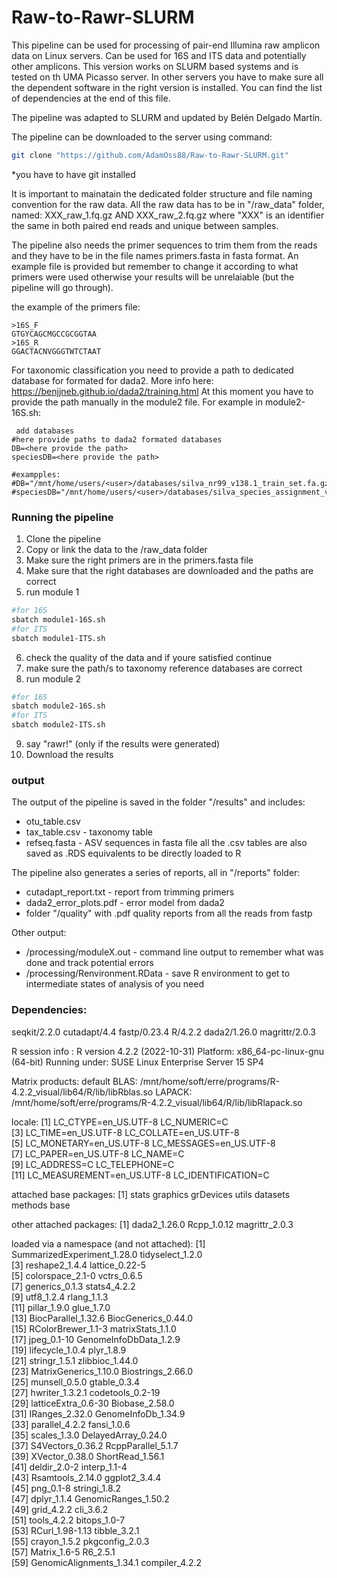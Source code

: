 # Raw-to-Rawr-SLURM

This pipeline can be used for processing of pair-end Illumina raw amplicon data on Linux servers. Can be used for 16S and ITS data and potentially other amplicons. This version works on SLURM based systems and is tested on th UMA Picasso server. In other servers you have to make sure all the dependent software in the right version is installed. You can find the list of dependencies at the end of this file.

The pipeline was adapted to SLURM and updated by Belén Delgado Martín. 

The pipeline can be downloaded to the server using command:
```bash
git clone "https://github.com/AdamOss88/Raw-to-Rawr-SLURM.git"
```
*you have to have git installed

It is important to mainatain the dedicated folder structure and file naming convention for the raw data. All the raw data has to be in "/raw_data" folder, named:
XXX_raw_1.fq.gz   AND   XXX_raw_2.fq.gz  where "XXX" is an identifier the same in both paired end reads and unique between samples.

The pipeline also needs the primer sequences to trim them from the reads and they have to be in the file names primers.fasta in fasta format. An example file is provided but remember to change it according to what primers were used otherwise your results will be unrelaiable (but the pipeline will go through).

the example of the primers file:

```
>16S_F
GTGYCAGCMGCCGCGGTAA
>16S_R
GGACTACNVGGGTWTCTAAT
```

For taxonomic classification you need to provide a path to dedicated database for formated for dada2. More info here: https://benjjneb.github.io/dada2/training.html
At this moment you have to provide the path manually in the module2 file. For example in module2-16S.sh:

```
 add databases
#here provide paths to dada2 formated databases
DB=<here provide the path>
speciesDB=<here provide the path>

#exampples:
#DB="/mnt/home/users/<user>/databases/silva_nr99_v138.1_train_set.fa.gz"
#speciesDB="/mnt/home/users/<user>/databases/silva_species_assignment_v138.1.fa.gz"
```

### Running the pipeline
1. Clone the pipeline
2. Copy or link the data to the /raw_data folder
3. Make sure the right primers are in the primers.fasta file
4. Make sure that the right databases are downloaded and the paths are correct 
5. run module 1
```bash
#for 16S
sbatch module1-16S.sh
#for ITS
sbatch module1-ITS.sh
```   
6. check the quality of the data and if youre satisfied continue
7. make sure the path/s to taxonomy reference databases are correct   
8. run module 2
```bash
#for 16S
sbatch module2-16S.sh
#for ITS
sbatch module2-ITS.sh
```  
9. say "rawr!" (only if the results were generated)
10. Download the results

### output
The output of the pipeline is saved in the folder "/results" and includes:
- otu_table.csv 
- tax_table.csv - taxonomy table
- refseq.fasta - ASV sequences in fasta file
all the .csv tables are also saved as .RDS equivalents to be directly loaded to R

The pipeline also generates a series of reports, all in "/reports" folder:
- cutadapt_report.txt - report from trimming primers
- dada2_error_plots.pdf - error model from dada2
-  folder "/quality" with .pdf quality reports from all the reads from fastp

Other output:
- /processing/moduleX.out - command line output to remember what was done and track potential errors
- /processing/Renvironment.RData  - save R environment to get to intermediate states of analysis of you need  

### Dependencies:

seqkit/2.2.0
cutadapt/4.4
fastp/0.23.4
R/4.2.2
dada2/1.26.0
magrittr/2.0.3

R session info :
R version 4.2.2 (2022-10-31)
Platform: x86_64-pc-linux-gnu (64-bit)
Running under: SUSE Linux Enterprise Server 15 SP4

Matrix products: default
BLAS:   /mnt/home/soft/erre/programs/R-4.2.2_visual/lib64/R/lib/libRblas.so
LAPACK: /mnt/home/soft/erre/programs/R-4.2.2_visual/lib64/R/lib/libRlapack.so

locale:
 [1] LC_CTYPE=en_US.UTF-8       LC_NUMERIC=C              
 [3] LC_TIME=en_US.UTF-8        LC_COLLATE=en_US.UTF-8    
 [5] LC_MONETARY=en_US.UTF-8    LC_MESSAGES=en_US.UTF-8   
 [7] LC_PAPER=en_US.UTF-8       LC_NAME=C                 
 [9] LC_ADDRESS=C               LC_TELEPHONE=C            
[11] LC_MEASUREMENT=en_US.UTF-8 LC_IDENTIFICATION=C       

attached base packages:
[1] stats     graphics  grDevices utils     datasets  methods   base     

other attached packages:
[1] dada2_1.26.0   Rcpp_1.0.12    magrittr_2.0.3

loaded via a namespace (and not attached):
 [1] SummarizedExperiment_1.28.0 tidyselect_1.2.0           
 [3] reshape2_1.4.4              lattice_0.22-5             
 [5] colorspace_2.1-0            vctrs_0.6.5                
 [7] generics_0.1.3              stats4_4.2.2               
 [9] utf8_1.2.4                  rlang_1.1.3                
[11] pillar_1.9.0                glue_1.7.0                 
[13] BiocParallel_1.32.6         BiocGenerics_0.44.0        
[15] RColorBrewer_1.1-3          matrixStats_1.1.0          
[17] jpeg_0.1-10                 GenomeInfoDbData_1.2.9     
[19] lifecycle_1.0.4             plyr_1.8.9                 
[21] stringr_1.5.1               zlibbioc_1.44.0            
[23] MatrixGenerics_1.10.0       Biostrings_2.66.0          
[25] munsell_0.5.0               gtable_0.3.4               
[27] hwriter_1.3.2.1             codetools_0.2-19           
[29] latticeExtra_0.6-30         Biobase_2.58.0             
[31] IRanges_2.32.0              GenomeInfoDb_1.34.9        
[33] parallel_4.2.2              fansi_1.0.6                
[35] scales_1.3.0                DelayedArray_0.24.0        
[37] S4Vectors_0.36.2            RcppParallel_5.1.7         
[39] XVector_0.38.0              ShortRead_1.56.1           
[41] deldir_2.0-2                interp_1.1-4               
[43] Rsamtools_2.14.0            ggplot2_3.4.4              
[45] png_0.1-8                   stringi_1.8.2              
[47] dplyr_1.1.4                 GenomicRanges_1.50.2       
[49] grid_4.2.2                  cli_3.6.2                  
[51] tools_4.2.2                 bitops_1.0-7               
[53] RCurl_1.98-1.13             tibble_3.2.1               
[55] crayon_1.5.2                pkgconfig_2.0.3            
[57] Matrix_1.6-5                R6_2.5.1                   
[59] GenomicAlignments_1.34.1    compiler_4.2.2   
